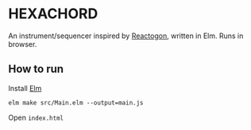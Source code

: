 # HEXACHORD

An instrument/sequencer inspired by [Reactogon](https://www.youtube.com/watch?v=AklKy2NDpqs), written in Elm. Runs in browser.

## How to run

Install [Elm](https://elm-lang.org/)

```
elm make src/Main.elm --output=main.js
```
Open `index.html`